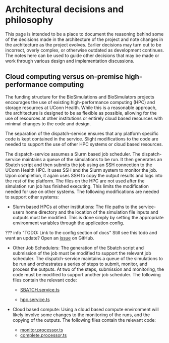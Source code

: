 # Architectural decisions and philosophy

This page is intended to be a place to document the reasoning behind some of the decisions made in the architecture of the project and note changes in the architecture as the project evolves. Earlier decisions may turn out to be incorrect, overly complex, or otherwise outdated as development continues. The notes here can be used to guide other decisions that may be made or work through various design and implementation discussions.

## Cloud computing versus on-premise high-performance computing

The funding structure for the BioSimulations and BioSimulators projects encourages the use of existing high-performance computing (HPC) and storage resources at UConn Health. While this is a reasonable approach, the architecture is designed to be as flexible as possible, allowing for the use of resources at other institutions or entirely cloud based resources with minimal changes to the code and design.

The separation of the dispatch-service ensures that any platform specific code is kept contained in the service. Slight modifications to the code are needed to support the use of other HPC systems or cloud based resources.

The dispatch-service assumes a Slurm based job scheduler. The dispatch-service maintains a queue of the simulations to be run. It then generates an Sbatch script and then submits the job using an SSH connection to the UConn Health HPC. It uses SSH and the Slurm system to monitor the job. Upon completion, it again uses SSH to copy the output results and logs into the rest of the platform. The files on the HPC are not used after the simulation run job has finished executing. This limits the modification needed for use on other systems. The following modifications are needed to support other systems:

- Slurm based HPCs at other institutions: The file paths to the service-users home directory and the location of the simulation file inputs and outputs must be modified. This is done simply by setting the appropriate environment variables through the application config.

??? info "TODO: Link to the config section of docs" 
    Still see this todo and want an update? Open an [issue](https://github.com/biosimulations/biosimulations/issues/new/choose) on GitHub.

- Other Job Schedulers: The generation of the Sbatch script and submission of the job must be modified to support the relevant job scheduler. The dispatch-service maintains a queue of the simulations to be run and orchestrates a series of steps to submit, monitor, and process the outputs. At two of the steps, submission and monitoring, the code must be modified to support another job scheduler. The following files contain the relevant code:
    - [SBATCH.service.ts](https://github.com/biosimulations/biosimulations/blob/dev/apps/dispatch-service/src/app/services/SBATCH/SBATCH.service.ts)

    - [hpc.service.ts](https://github.com/biosimulations/biosimulations/blob/dev/apps/dispatch-service/src/app/services/hpc/hpc.service.ts)

- Cloud based compute: 
Using a cloud based compute environment will likely involve some changes to the monitoring of the runs, and the copying of the outputs. The following files contain the relevant code:
    - [monitor.processor.ts](https://github.com/biosimulations/biosimulations/blob/dev/apps/dispatch-service/src/app/submission/monitor.processor.ts)
    - [complete.processor.ts](https://github.com/biosimulations/biosimulations/blob/dev/apps/dispatch-service/src/app/submission/complete.processor.ts)